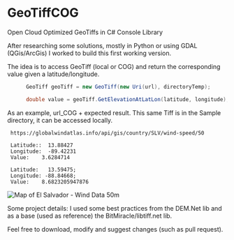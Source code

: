 # GeoTiffCOG
Open Cloud Optimized GeoTiffs in C# Console Library

After researching some solutions, mostly in Python or using GDAL (QGis/ArcGis) I worked to build this first working version.

The idea is to access GeoTiff (local or COG) and return the corresponding value given a latitude/longitude.


```c#
      GeoTiff geoTiff = new GeoTiff(new Uri(url), directoryTemp);

      double value = geoTiff.GetElevationAtLatLon(latitude, longitude);
```

As an example, url_COG + expected result. This same Tiff is in the Sample directory, it can be accessed locally.

```
 https://globalwindatlas.info/api/gis/country/SLV/wind-speed/50 
 
 Latitude::  13.88427 
 Longitude:  -89.42231
 Value:    3.6284714
 
 Latitude:   13.59475;
 Longitude: -88.84668;
 Value:    8.6823205947876
```
![Map of El Salvador - Wind Data 50m](https://raw.githubusercontent.com/fabric-io-rodrigues/GeoTiffCOG/master/SampleData/SLV-Wind50m.png)


Some project details: I used some best practices from the DEM.Net lib and as a base (used as reference) the BitMiracle/libtiff.net lib.

Feel free to download, modify and suggest changes (such as pull request).

